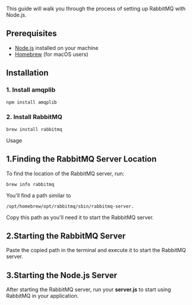 
This guide will walk you through the process of setting up RabbitMQ with Node.js.

## Prerequisites
- [Node.js](https://nodejs.org/) installed on your machine
- [Homebrew](https://brew.sh/) (for macOS users)

## Installation

### 1. Install amqplib
```
npm install amqplib
```
### 2. Install RabbitMQ
```
brew install rabbitmq
```
Usage
## 1.Finding the RabbitMQ Server Location
To find the location of the RabbitMQ server, run:
```
brew info rabbitmq
```
You'll find a path similar to 
```
/opt/homebrew/opt/rabbitmq/sbin/rabbitmq-server.
```
 Copy this path as you'll need it to start the RabbitMQ server.

## 2.Starting the RabbitMQ Server
Paste the copied path in the terminal and execute it to start the RabbitMQ server.

## 3.Starting the Node.js Server
After starting the RabbitMQ server, run your **server.js** to start using RabbitMQ in your application.
